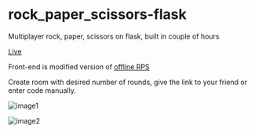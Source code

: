 # rock_paper_scissors-flask
Multiplayer rock, paper, scissors on flask, built in couple of hours

[Live](https://jeiranzorosi.herokuapp.com/)

Front-end is modified version of [offline RPS](https://code.sololearn.com/WQJ65P4YexPK#html)

Create room with desired number of rounds, give the link to your friend or enter code manually.

![image1](https://i.imgur.com/u4kk6GH.png)

![image2](https://i.imgur.com/b7VlBNI.png)
